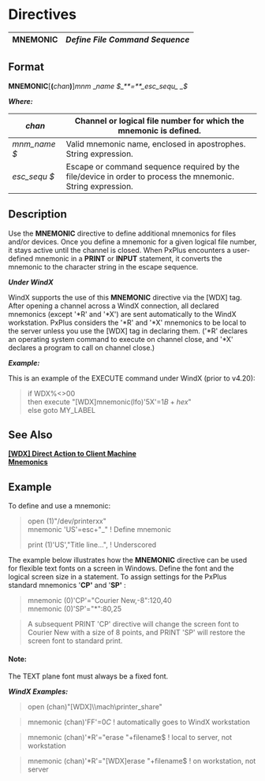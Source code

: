 # Directives 

**MNEMONIC** |  **_Define File Command Sequence_**  
---|---  
  
##  Format

**MNEMONIC**[**(**_chan_**)**]_mnm_ __name_ _$_**=**_esc_sequ_ _$_  
  
**_Where:_**

_chan_ |  Channel or logical file number for which the mnemonic is defined.  
---|---  
_mnm_name_ _$_ |  Valid mnemonic name, enclosed in apostrophes. String expression.  
_esc_sequ_ _$_ |  Escape or command sequence required by the file/device in order to process the mnemonic. String expression.  
  
##  Description

Use the **MNEMONIC** directive to define additional mnemonics for files and/or devices. Once you define a mnemonic for a given logical file number, it stays active until the channel is closed. When PxPlus encounters a user-defined mnemonic in a **PRINT** or **INPUT** statement, it converts the mnemonic to the character string in the escape sequence.

**_Under WindX_**

WindX supports the use of this **MNEMONIC** directive via the [WDX] tag. After opening a channel across a WindX connection, all declared mnemonics (except '*R' and '*X') are sent automatically to the WindX workstation. PxPlus considers the '*R' and '*X' mnemonics to be local to the server unless you use the [WDX] tag in declaring them. ('*R' declares an operating system command to execute on channel close, and '*X' declares a program to call on channel close.)

**_Example:_**

This is an example of the EXECUTE command under WindX (prior to v4.20):

> if WDX%<>$00$  
>  then execute "[WDX]mnemonic(lfo)'5X'=$1B+hex$"  
>  else goto MY_LABEL

##  See Also

**[[WDX] Direct Action to Client Machine](../command_tags/wdx.htm)**  
[**Mnemonics**](../mnemonics.md)

##  Example

To define and use a mnemonic:

> open (1)"/dev/printerxx"  
>  mnemonic 'US'=esc+"_" ! Define mnemonic  
>    
>  print (1)'US',"Title line...", ! Underscored

The example below illustrates how the **MNEMONIC** directive can be used for flexible text fonts on a screen in Windows. Define the font and the logical screen size in a statement. To assign settings for the PxPlus standard mnemonics '**CP'** and '**SP'** :

> mnemonic (0)'CP'="Courier New,-8":120,40  
>  mnemonic (0)'SP'="*":80,25

> A subsequent PRINT 'CP' directive will change the screen font to Courier New with a size of 8 points, and PRINT 'SP' will restore the screen font to standard print.

#### **Note:**  
The TEXT plane font must always be a fixed font.

**_WindX Examples:_**

> open (chan)"[WDX]\\\mach\printer_share"

> mnemonic (chan)'FF'=$0C$ ! automatically goes to WindX workstation

> mnemonic (chan)'*R'="erase "+filename$ ! local to server, not workstation

> mnemonic (chan)'*R'="[WDX]erase "+filename$ ! on workstation, not server
